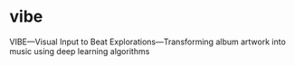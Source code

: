 # vibe
VIBE—Visual Input to Beat Explorations—Transforming album artwork into music using deep learning algorithms
